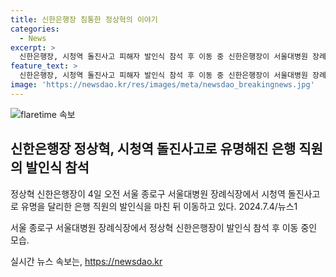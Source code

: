```yaml
---
title: 신한은행장 침통한 정상혁의 이야기
categories:
  - News
excerpt: >
  신한은행장, 시청역 돌진사고 피해자 발인식 참석 후 이동 중 신한은행장이 서울대병원 장례식장에서 시청역 돌진사고 피해자의 발인식을 마친 뒤 이동 중이다. 
feature_text: >
  신한은행장, 시청역 돌진사고 피해자 발인식 참석 후 이동 중 신한은행장이 서울대병원 장례식장에서 시청역 돌진사고 피해자의 발인식을 마친 뒤 이동 중이다. 
image: 'https://newsdao.kr/res/images/meta/newsdao_breakingnews.jpg'
---
```


<p><img src="https://newsdao.kr/res/images/meta/newsdao_breakingnews.jpg" alt="flaretime 속보" /></p>

<h2 data-ke-size="size26">신한은행장 정상혁, 시청역 돌진사고로 유명해진 은행 직원의 발인식 참석</h2>

<p data-ke-size="size16">정상혁 신한은행장이 4일 오전 서울 종로구 서울대병원 장례식장에서 시청역 돌진사고로 유명을 달리한 은행 직원의 발인식을 마친 뒤 이동하고 있다. 2024.7.4/뉴스1</p>

<p>서울 종로구 서울대병원 장례식장에서 정상혁 신한은행장이 발인식 참석 후 이동 중인 모습.</p>
실시간 뉴스 속보는, <a href="https://newsdao.kr" rel="dofollow">https://newsdao.kr</a>


